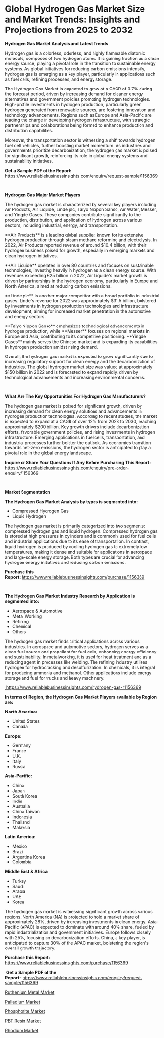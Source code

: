 <p><h1>Global Hydrogen Gas Market Size and Market Trends: Insights and Projections from 2025 to 2032</h1></p><p><strong>Hydrogen Gas Market Analysis and Latest Trends</strong></p>
<p><p>Hydrogen gas is a colorless, odorless, and highly flammable diatomic molecule, composed of two hydrogen atoms. It is gaining traction as a clean energy source, playing a pivotal role in the transition to sustainable energy systems. As global initiatives for reducing carbon emissions intensify, hydrogen gas is emerging as a key player, particularly in applications such as fuel cells, refining processes, and energy storage.</p><p>The Hydrogen Gas Market is expected to grow at a CAGR of 9.7% during the forecast period, driven by increasing demand for cleaner energy alternatives and government policies promoting hydrogen technologies. High-profile investments in hydrogen production, particularly green hydrogen generated from renewable sources, are fostering innovation and technology advancements. Regions such as Europe and Asia-Pacific are leading the charge in developing hydrogen infrastructure, with strategic partnerships and collaborations being formed to enhance production and distribution capabilities. </p><p>Moreover, the transportation sector is witnessing a shift towards hydrogen fuel cell vehicles, further boosting market momentum. As industries and governments prioritize decarbonization, the hydrogen gas market is poised for significant growth, reinforcing its role in global energy systems and sustainability initiatives.</p></p>
<p><strong>Get a Sample PDF of the Report:&nbsp;</strong> <a href="https://www.reliablebusinessinsights.com/enquiry/request-sample/1156369?utm_campaign=39&utm_medium=2&utm_source=Github&utm_content=ia&utm_term=30012025&utm_id=hydrogen-gas">https://www.reliablebusinessinsights.com/enquiry/request-sample/1156369</a></p>
<p>&nbsp;</p>
<p><strong>Hydrogen Gas Major Market Players</strong></p>
<p><p>The hydrogen gas market is characterized by several key players including Air Products, Air Liquide, Linde plc, Taiyo Nippon Sanso, Air Water, Messer, and Yingde Gases. These companies contribute significantly to the production, distribution, and application of hydrogen across various sectors, including industrial, energy, and transportation.</p><p>**Air Products** is a leading global supplier, known for its extensive hydrogen production through steam methane reforming and electrolysis. In 2022, Air Products reported revenue of around $10.4 billion, with their hydrogen business poised for growth, especially in emerging markets and clean hydrogen initiatives.</p><p>**Air Liquide** operates in over 80 countries and focuses on sustainable technologies, investing heavily in hydrogen as a clean energy source. With revenues exceeding €25 billion in 2022, Air Liquide's market growth is driven by partnerships in the hydrogen economy, particularly in Europe and North America, aimed at reducing carbon emissions.</p><p>**Linde plc** is another major competitor with a broad portfolio in industrial gases. Linde's revenue for 2022 was approximately $31.5 billion, bolstered by investments in hydrogen production technologies and infrastructure development, aiming for increased market penetration in the automotive and energy sectors.</p><p>**Taiyo Nippon Sanso** emphasizes technological advancements in hydrogen production, while **Messer** focuses on regional markets in Europe and Asia, contributing to its competitive positioning. **Yingde Gases** mainly serves the Chinese market and is expanding its capabilities in hydrogen production amidst rising demand.</p><p>Overall, the hydrogen gas market is expected to grow significantly due to increasing regulatory support for clean energy and the decarbonization of industries. The global hydrogen market size was valued at approximately $150 billion in 2022 and is forecasted to expand rapidly, driven by technological advancements and increasing environmental concerns.</p></p>
<p>&nbsp;</p>
<p><strong>What Are The Key Opportunities For Hydrogen Gas Manufacturers?</strong></p>
<p><p>The hydrogen gas market is poised for significant growth, driven by increasing demand for clean energy solutions and advancements in hydrogen production technologies. According to recent studies, the market is expected to expand at a CAGR of over 12% from 2023 to 2030, reaching approximately $200 billion. Key growth drivers include decarbonization efforts, favorable government policies, and rising investments in hydrogen infrastructure. Emerging applications in fuel cells, transportation, and industrial processes further bolster the outlook. As economies transition towards net-zero emissions, the hydrogen sector is anticipated to play a pivotal role in the global energy landscape.</p></p>
<p><strong>Inquire or Share Your Questions If Any Before Purchasing This Report:</strong> <a href="https://www.reliablebusinessinsights.com/enquiry/pre-order-enquiry/1156369?utm_campaign=39&utm_medium=2&utm_source=Github&utm_content=ia&utm_term=30012025&utm_id=hydrogen-gas">https://www.reliablebusinessinsights.com/enquiry/pre-order-enquiry/1156369</a></p>
<p>&nbsp;</p>
<p><strong>Market Segmentation</strong></p>
<p><strong>The Hydrogen Gas Market Analysis by types is segmented into:</strong></p>
<p><ul><li>Compressed Hydrogen Gas</li><li>Liquid Hydrogen</li></ul></p>
<p><p>The hydrogen gas market is primarily categorized into two segments: compressed hydrogen gas and liquid hydrogen. Compressed hydrogen gas is stored at high pressures in cylinders and is commonly used for fuel cells and industrial applications due to its ease of transportation. In contrast, liquid hydrogen is produced by cooling hydrogen gas to extremely low temperatures, making it dense and suitable for applications in aerospace and large-scale energy storage. Both types are crucial for advancing hydrogen energy initiatives and reducing carbon emissions.</p></p>
<p><strong>Purchase this Report:&nbsp;</strong><a href="https://www.reliablebusinessinsights.com/purchase/1156369?utm_campaign=39&utm_medium=2&utm_source=Github&utm_content=ia&utm_term=30012025&utm_id=hydrogen-gas">https://www.reliablebusinessinsights.com/purchase/1156369</a></p>
<p>&nbsp;</p>
<p><strong>The Hydrogen Gas Market Industry Research by Application is segmented into:</strong></p>
<p><ul><li>Aerospace & Automotive</li><li>Metal Working</li><li>Refining</li><li>Chemical</li><li>Others</li></ul></p>
<p><p>The hydrogen gas market finds critical applications across various industries. In aerospace and automotive sectors, hydrogen serves as a clean fuel source and propellant for fuel cells, enhancing energy efficiency and sustainability. In metalworking, it is used for heat treatment and as a reducing agent in processes like welding. The refining industry utilizes hydrogen for hydrocracking and desulfurization. In chemicals, it is integral for producing ammonia and methanol. Other applications include energy storage and fuel for trucks and heavy machinery.</p></p>
<p><a href="https://www.reliablebusinessinsights.com/hydrogen-gas-r1156369?utm_campaign=39&utm_medium=2&utm_source=Github&utm_content=ia&utm_term=30012025&utm_id=hydrogen-gas">&nbsp;https://www.reliablebusinessinsights.com/hydrogen-gas-r1156369</a></p>
<p><strong>In terms of Region, the Hydrogen Gas Market Players available by Region are:</strong></p>
<p>
    <p> <strong> North America: </strong>
        <ul>
            <li>United States</li>
            <li>Canada</li>
        </ul>
        </p> 
    <p> <strong> Europe: </strong>
        <ul>
            <li>Germany</li>
            <li>France</li>
            <li>U.K.</li>
            <li>Italy</li>
            <li>Russia</li>
        </ul>
        </p> 
    <p> <strong> Asia-Pacific: </strong>
        <ul>
            <li>China</li>
            <li>Japan</li>
            <li>South Korea</li>
            <li>India</li>
            <li>Australia</li>
            <li>China Taiwan</li>
            <li>Indonesia</li>
            <li>Thailand</li>
            <li>Malaysia</li>
        </ul>
        </p> 
    <p> <strong> Latin America: </strong>
        <ul>
            <li>Mexico</li>
            <li>Brazil</li>
            <li>Argentina Korea</li>
            <li>Colombia</li>
        </ul>
        </p> 
    <p> <strong> Middle East & Africa: </strong>
        <ul>
            <li>Turkey</li>
            <li>Saudi</li>
            <li>Arabia</li>
            <li>UAE</li>
            <li>Korea</li>
        </ul>
    </p>
    </p>
<p><p>The hydrogen gas market is witnessing significant growth across various regions. North America (NA) is projected to hold a market share of approximately 28%, driven by increasing investments in clean energy. Asia-Pacific (APAC) is expected to dominate with around 40% share, fueled by rapid industrialization and government initiatives. Europe follows closely with 25%, focusing on decarbonization efforts. China, a key player, is anticipated to capture 30% of the APAC market, bolstering the region's overall growth trajectory.</p></p>
<p><strong>Purchase this Report: </strong><a href="https://www.reliablebusinessinsights.com/purchase/1156369?utm_campaign=39&utm_medium=2&utm_source=Github&utm_content=ia&utm_term=30012025&utm_id=hydrogen-gas">https://www.reliablebusinessinsights.com/purchase/1156369</a></p>
<p>&nbsp;<strong>Get a Sample PDF of the Report:&nbsp;&nbsp;</strong><a href="https://www.reliablebusinessinsights.com/enquiry/request-sample/1156369?utm_campaign=39&utm_medium=2&utm_source=Github&utm_content=ia&utm_term=30012025&utm_id=hydrogen-gas">https://www.reliablebusinessinsights.com/enquiry/request-sample/1156369</a></p>
<p><strong></strong></p>
<p><p><a href="https://github.com/adyawafurber1/Market-Research-Report-List-1/blob/main/ruthenium-metal-market.md?utm_campaign=39&utm_medium=2&utm_source=Github&utm_content=ia&utm_term=30012025&utm_id=hydrogen-gas">Ruthenium Metal Market</a></p><p><a href="https://github.com/akrachveslov/Market-Research-Report-List-1/blob/main/palladium-market.md?utm_campaign=39&utm_medium=2&utm_source=Github&utm_content=ia&utm_term=30012025&utm_id=hydrogen-gas">Palladium Market</a></p><p><a href="https://github.com/pimanoruman/Market-Research-Report-List-1/blob/main/phosphorite-market.md?utm_campaign=39&utm_medium=2&utm_source=Github&utm_content=ia&utm_term=30012025&utm_id=hydrogen-gas">Phosphorite Market</a></p><p><a href="https://github.com/sungbruington660/Market-Research-Report-List-1/blob/main/pbt-resin-market.md?utm_campaign=39&utm_medium=2&utm_source=Github&utm_content=ia&utm_term=30012025&utm_id=hydrogen-gas">PBT Resin Market</a></p><p><a href="https://github.com/tashipmhuiri/Market-Research-Report-List-1/blob/main/rhodium-market.md?utm_campaign=39&utm_medium=2&utm_source=Github&utm_content=ia&utm_term=30012025&utm_id=hydrogen-gas">Rhodium Market</a></p></p>